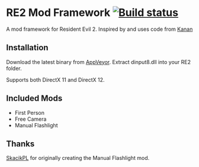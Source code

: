 # RE2 Mod Framework [![Build status](https://ci.appveyor.com/api/projects/status/65a65id6eletvop4?svg=true)](https://ci.appveyor.com/project/praydog/re2-mod-framework)
A mod framework for Resident Evil 2. Inspired by and uses code from [Kanan](https://github.com/cursey/kanan-new)

## Installation
Download the latest binary from [AppVeyor](https://ci.appveyor.com/project/praydog/re2-mod-framework/branch/master/artifacts). Extract dinput8.dll into your RE2 folder.

Supports both DirectX 11 and DirectX 12.

## Included Mods
* First Person
* Free Camera
* Manual Flashlight

## Thanks
[SkacikPL](https://github.com/SkacikPL) for originally creating the Manual Flashlight mod.
